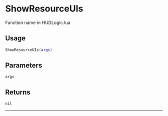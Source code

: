 # ShowResourceUIs
Function name in HUDLogic.lua
## Usage
```lua
ShowResourceUIs(args)
```
## Parameters
`args`
## Returns
`nil`

---